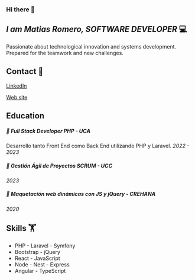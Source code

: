 ### Hi there 👋

## _I am Matias Romero, SOFTWARE DEVELOPER_ 💻

Passionate about technological innovation and systems development.
Prepared for the teamwork and new challenges.

## Contact 💬 

[LinkedIn](https://www.linkedin.com/in/mati-romero/,)

[Web site](https://mati-romero.github.io/Curriculum-vitae/)

## Education 

##### 📜 Full Stack Developer PHP - UCA
Desarrollo tanto Front End como Back End utilizando PHP y Laravel.
_2022 - 2023_

##### 📜 Gestión Ágil de Proyectos SCRUM - UCC
_2023_

##### 📜 Maquetación web dinámicas con JS y jQuery - CREHANA
_2020_

## Skills  🏋️

- PHP - Laravel - Symfony
- Bootstrap - jQuery
- React - JavaScript
- Node - Nest - Express
- Angular - TypeScript

